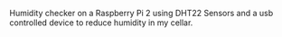 Humidity checker on a Raspberry Pi 2 using DHT22 Sensors and a usb controlled device to reduce humidity in my cellar.
